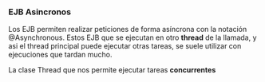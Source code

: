 ### EJB Asincronos

Los EJB permiten realizar peticiones de forma asíncrona con la notación @Asynchronous. Estos EJB que se ejecutan en otro **thread** de la llamada, y asi el thread principal puede ejecutar otras tareas, se suele utilizar con ejecuciones que tardan mucho.

La clase Thread que nos permite ejecutar tareas **concurrentes**